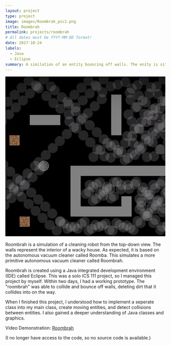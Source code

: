 ```yaml
---
layout: project
type: project
image: images/Roombrah_pic1.png
title: Roombrah
permalink: projects/roombrah
# All dates must be YYYY-MM-DD format!
date: 2017-10-24
labels:
  - Java
  - Eclipse
summary: A similation of an entity bouncing off walls. The enity is situated in a way where it will eventually "collect" all the dirt.
---
```


<img class="ui medium right floated rounded image" src="../images/Roombrah_pic2.png">

Roombrah is a simulation of a cleaning robot from the top-down view. The walls represent the interior of a wacky house. As expected, it is based on the autonomous vacuum cleaner called Roomba. This simulates a more primitive autonomous vacuum cleaner called Roombrah.

Roombrah is created using a Java integrated development environment (IDE) called Eclipse. This was a solo ICS 111 project, so I managed this project by myself. Within two days, I had a working prototype. The "roombrah" was able to collide and bounce off walls, deleting dirt that it collides into on the way. 

When I finished this project, I understood how to implement a seperate class into my main class, create moving entities, and detect collisions between entities. I also gained a deeper understanding of Java classes and graphics.

Video Demonstration: <a href="https://www.youtube.com/watch?v=t_EQsXMiV7o&t=26s">Roombrah</a>

(I no longer have access to the code, so no source code is available.)
